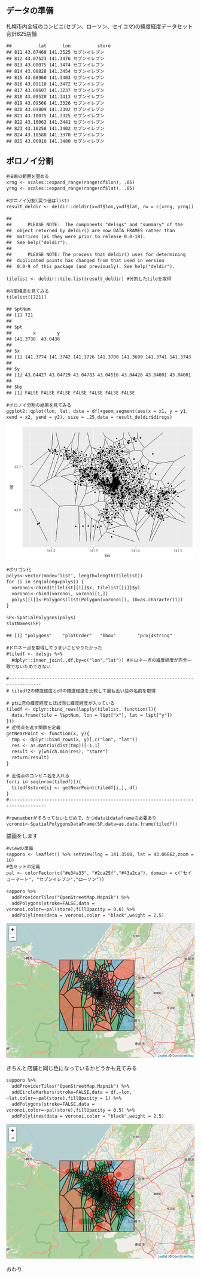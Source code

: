 データの準備
------------

札幌市内全域のコンビニ(セブン、ローソン、セイコマ)の緯度経度データセット
合計825店舗

    ##          lat      lon          store
    ## 811 43.07468 141.3525 セブンイレブン
    ## 812 43.07523 141.3476 セブンイレブン
    ## 813 43.08075 141.3474 セブンイレブン
    ## 814 43.08828 141.3454 セブンイレブン
    ## 815 43.08960 141.3403 セブンイレブン
    ## 816 43.09110 141.3472 セブンイレブン
    ## 817 43.09607 141.3237 セブンイレブン
    ## 818 43.09528 141.3413 セブンイレブン
    ## 819 43.09566 141.3326 セブンイレブン
    ## 820 43.09809 141.3392 セブンイレブン
    ## 821 43.10075 141.3325 セブンイレブン
    ## 822 43.10063 141.3441 セブンイレブン
    ## 823 43.10258 141.3402 セブンイレブン
    ## 824 43.10580 141.3370 セブンイレブン
    ## 825 43.06910 141.3480 セブンイレブン

ボロノイ分割
------------

    #描画の範囲を固める
    xrng <- scales::expand_range(range(df$lon), .05)
    yrng <- scales::expand_range(range(df$lat), .05)

    #ボロノイ分割(戻り値はlist)
    result_deldir <- deldir::deldir(x=df$lon,y=df$lat, rw = c(xrng, yrng))

    ## 
    ##      PLEASE NOTE:  The components "delsgs" and "summary" of the
    ##  object returned by deldir() are now DATA FRAMES rather than
    ##  matrices (as they were prior to release 0.0-18).
    ##  See help("deldir").
    ##  
    ##      PLEASE NOTE: The process that deldir() uses for determining
    ##  duplicated points has changed from that used in version
    ##  0.0-9 of this package (and previously). See help("deldir").

    tilelist <- deldir::tile.list(result_deldir) #分割したtileを取得

    #内部構造を見てみる
    tilelist[[721]]

    ## $ptNum
    ## [1] 721
    ## 
    ## $pt
    ##        x        y 
    ## 141.3738  43.0438 
    ## 
    ## $x
    ## [1] 141.3774 141.3742 141.3726 141.3700 141.3699 141.3741 141.3743
    ## 
    ## $y
    ## [1] 43.04427 43.04729 43.04783 43.04516 43.04426 43.04001 43.04001
    ## 
    ## $bp
    ## [1] FALSE FALSE FALSE FALSE FALSE FALSE FALSE

    #ボロノイ分割の結果を見てみる
    ggplot2::qplot(lon, lat, data = df)+geom_segment(aes(x = x1, y = y1, xend = x2, yend = y2), size = .25,data = result_deldir$dirsgs)

![](SappoRoR_voronoiMap_files/figure-markdown_strict/unnamed-chunk-1-1.png)

    #ポリゴン化
    polys<-vector(mode='list', length=length(tilelist))
    for (i in seq(along=polys)) {
      voronoi<-cbind(tilelist[[i]]$x, tilelist[[i]]$y)
      voronoi<-rbind(voronoi, voronoi[1,])
      polys[[i]]<-Polygons(list(Polygon(voronoi)), ID=as.character(i))
    }

    SP<-SpatialPolygons(polys)
    slotNames(SP)

    ## [1] "polygons"    "plotOrder"   "bbox"        "proj4string"

    #ドロネー点を取得してうまいことやりたかった
    #tiledf <- delsgs %>% 
      #dplyr::inner_join(.,df,by=c("lon","lat")) #ドロネー点の緯度経度が完全一致でないためできない

    #----------------------------------------------------------------------------------
    # tiledf2の緯度経度とdfの緯度経度を比較して最も近い店の名前を取得

    # ptに店の緯度経度とほぼ同じ緯度経度が入っている
    tiledf <- dplyr::bind_rows(lapply(tilelist, function(l){
      data.frame(tile = l$ptNum, lon = l$pt["x"], lat = l$pt["y"])
    }))
    # 近傍点を返す関数を定義
    getNearPoint <- function(x, y){
      tmp <- dplyr::bind_rows(x, y)[,c("lon", "lat")]
      res <- as.matrix(dist(tmp))[-1,1]
      result <- y[which.min(res), "store"]
      return(result)
    }

    # 近傍点のコンビニ名を入れる
    for(i in seq(nrow(tiledf))){
      tiledf$store[i] <- getNearPoint(tiledf[i,], df)
    }
    #------------------------------------------------------------------------------------

    #rownumberがそろってないとだめで、かつdataはdataframeの必要あり
    voronoi<-SpatialPolygonsDataFrame(SP,data=as.data.frame(tiledf))

描画をします

    #viewの準備
    sapporo <- leaflet() %>% setView(lng = 141.3508, lat = 43.06862,zoom = 10)
    #色セットの定義
    pal <- colorFactor(c("#e34a33", "#2ca25f","#43a2ca"), domain = c("セイコーマート", "セブンイレブン","ローソン"))

    sapporo %>% 
      addProviderTiles("OpenStreetMap.Mapnik") %>% 
      addPolygons(stroke=FALSE,data = voronoi,color=~pal(store),fillOpacity = 0.6) %>% 
      addPolylines(data = voronoi,color = "black",weight = 2.5)

![](SappoRoR_voronoiMap_files/figure-markdown_strict/unnamed-chunk-2-1.png)

きちんと店舗と同じ色になっているかどうかも見てみる

    sapporo %>% 
      addProviderTiles("OpenStreetMap.Mapnik") %>% 
      addCircleMarkers(stroke=FALSE,data = df,~lon, ~lat,color=~pal(store),fillOpacity = 1) %>% 
      addPolygons(stroke=FALSE,data = voronoi,color=~pal(store),fillOpacity = 0.5) %>% 
      addPolylines(data = voronoi,color = "black",weight = 2.5)

![](SappoRoR_voronoiMap_files/figure-markdown_strict/unnamed-chunk-3-1.png)

おわり
